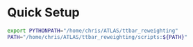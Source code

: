 # Quick Setup

```bash
export PYTHONPATH="/home/chris/ATLAS/ttbar_reweighting"
PATH="/home/chris/ATLAS/ttbar_reweighting/scripts:${PATH}"
```
